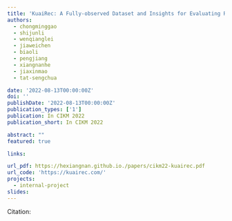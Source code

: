 ```yaml
---
title: 'KuaiRec: A Fully-observed Dataset and Insights for Evaluating Recommender Systems'
authors:
  - chongminggao
  - shijunli
  - wenqianglei
  - jiaweichen
  - biaoli
  - pengjiang
  - xiangnanhe
  - jiaxinmao
  - tat-sengchua

date: '2022-08-13T00:00:00Z'
doi: ''
publishDate: '2022-08-13T00:00:00Z'
publication_types: ['1']
publication: In CIKM 2022 
publication_short: In CIKM 2022 

abstract: ""
featured: true

links:

url_pdf: https://hexiangnan.github.io./papers/cikm22-kuairec.pdf
url_code: 'https://kuairec.com/'
projects:
  - internal-project
slides:
---
```




Citation:
